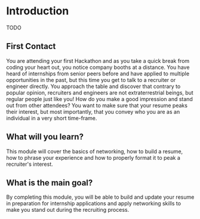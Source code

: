 # Introduction

TODO


## First Contact

You are attending your first Hackathon and as you take a quick break from coding your heart out, you notice company booths at a distance. You have heard of internships from senior peers before and have applied to multiple opportunities in the past, but this time you get to talk to a recruiter or engineer directly. You approach the table and discover that contrary to popular opinion, recruiters and engineers are not extraterrestrial beings, but regular people just like you! How do you make a good impression and stand out from other attendees? You want to make sure that your resume peaks their interest, but most importantly, that you convey who you are as an individual in a very short time-frame.


<!-- 3. Prose table-of-contents --------------------------------------------------------------------------

    Goal: List the activities the learner will do in this content. This differs from the title and the learning objectives. The title and the learning objectives are "outcome focused"; that is, they describe the skills the learner will acquire as a result of consuming this content. By contrast, here you should be specific about what the learning will **do** in order to acquire those skills. The format can be either prose or bulleted-list; however, a list will yield better results when transformed into other output types such as PowerPoint.

    Heading: use the H2 "What will we be doing?"

    Example: "Here, you'll create a business workflow using Azure Logic Apps to automate the processing of tweets:
                * **Launch**: when a new tweet is available
                * **Process**: determine if the sentiment of the tweet is positive or negative
                * **Route**: branch based on the sentiment score"

 -->
## What will you learn?

This module will cover the basics of networking, how to build a resume, how to phrase your experience and how to properly format it to peak a recruiter's interest.

<!-- 4. Terminal learning objective ----------------------------------------------------------------------

    Goal: This is a restatement of the module title into a complete sentence. You have more room here to convey the main goal than in a space-limited title. Make it outcome-focused so it describes the main skill the learner will acquire as a result of this training. In other words, it should answer the question: "what is the key thing the learner will be able to do as a result of consuming this training?"

    Heading: use the H2 "What is the main goal?"

    Example: "By the end of this session, you'll be able to create workflows which route and process data using Azure Logic Apps and its built-in connectors."

 -->
## What is the main goal?

By completing this module, you will be able to build and update your resume in preparation for internship applications and apply networking skills to make you stand out during the recruiting process.

<!-- Do **not** include any other content like learning objectives, prerequisites, unit summary, "next unit" lead-in, or references. -->